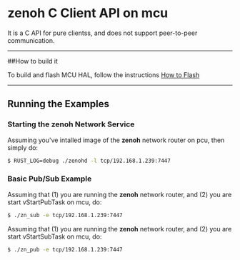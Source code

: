 # zenoh C Client API on mcu

It is a C API for pure clientss, and does not support peer-to-peer communication.


-------------------------------
##How to build it

To build and flash MCU HAL, follow the instructions [How to Flash](docs/How_to_flash.md)


-------------------------------
## Running the Examples

### Starting the zenoh Network Service
Assuming you've intalled  image of the **zenoh** network router on pcu, then simply do:

```bash
$ RUST_LOG=debug ./zenohd -l tcp/192.168.1.239:7447
```
### Basic Pub/Sub Example
Assuming that (1) you are running the **zenoh** network router,  and (2) you are start vStartPubTask on mcu, do:
```bash
$ ./zn_sub -e tcp/192.168.1.239:7447
```

Assuming that (1) you are running the **zenoh** network router,  and (2) you are start vStartSubTask on mcu, do:
```bash
$ ./zn_pub -e tcp/192.168.1.239:7447
```

